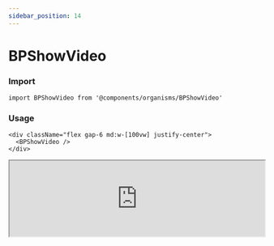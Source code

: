 ```yaml
---
sidebar_position: 14
---
```


#  BPShowVideo

### Import

```tsx
import BPShowVideo from '@components/organisms/BPShowVideo'
```
### Usage 

```tsx
<div className="flex gap-6 md:w-[100vw] justify-center">
  <BPShowVideo />
</div>
```

<iframe width="100%" heigh="500px" src="https://ui-kit.blue-panda.dev/iframe.html?args=&id=organisms-bpshowvideo--basic&viewMode=story" />



Check more colors, statuses and styles at: 
<img src={'/img/sb.png'} alt="Storybook" style={{width: '15px'}} />

https://ui-kit.blue-panda.dev/?path=/story/organisms-bpshowVideo--basic